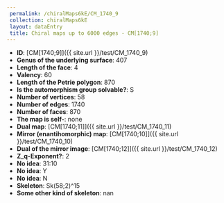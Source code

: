 ```yaml
--- 
 permalink: /chiralMaps6kE/CM_1740_9 
 collection: chiralMaps6kE
 layout: dataEntry
 title: Chiral maps up to 6000 edges - CM[1740;9]
---
```


- **ID**: [CM[1740;9]]({{ site.url }}/test/CM_1740_9)
- **Genus of the underlying surface**: 407
- **Length of the face**: 4
- **Valency**: 60
- **Length of the Petrie polygon**: 870
- **Is the automorphism group solvable?**: S
- **Number of vertices**: 58
- **Number of edges**: 1740
- **Number of faces**: 870
- **The map is self-**: none
- **Dual map**: [CM[1740;11]]({{ site.url }}/test/CM_1740_11)
- **Mirror (enantihomorphic) map**: [CM[1740;10]]({{ site.url }}/test/CM_1740_10)
- **Dual of the mirror image**: [CM[1740;12]]({{ site.url }}/test/CM_1740_12)
- **Z_q-Exponent?**: 2
- **No idea**:  31:10
- **No idea**: Y
- **No idea**: N
- **Skeleton**: Sk(58;2)^15
- **Some other kind of skeleton**: nan
